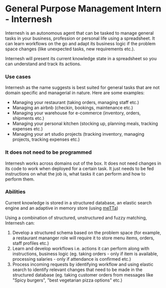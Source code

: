 # General Purpose Management Intern - Internesh

Internesh is an autonomous agent that can be tasked to manage general tasks in your business, profession or personal life using a spreadsheet. It can learn workflows on the go and adapt its business logic if the problem space changes (like unexpected tasks, new requirements etc.). 

Internesh will present its current knowledge state in a spreadsheet so you can understand and track its actions.

### Use cases

Internesh as the name suggests is best suited for general tasks that are not domain specific and managerial in nature. Here are some examples:

- Managing your restaurant (taking orders, managing staff etc.)
- Managing an airbnb (checkin, bookings, maintenance etc.)
- Managing your warehouse for e-commerce (inventory, orders, shipments etc.)
- Managing your personal kitchen (stocking up, planning meals, tracking expenses etc.)
- Managing your art studio projects (tracking inventory, managing projects, tracking expenses etc.)

### It does not need to be programmed

Internesh works across domains out of the box. It does not need changes in its code to work when deployed for a certain task. It just needs to be fed instructions on what the job is, what tasks it can perform and how to perform them.

### Abilities 

Current knowledge is stored in a structured database, an elastic search engine and an adaptive in memory store (using [meTTa](https://singularitynet.io/metta-in-a-nutshell-exploring-the-language-of-agi/))

Using a combination of structured, unstructured and fuzzy matching, Internesh can:

1. Develop a structured schema based on the problem space (for example, a restaurant mananger role will require it to store menu items, orders, staff profiles etc.)
2. Learn and develop workflows i.e. actions it can perform along with instructions, business logic (eg. taking orders - only if item is available, processing salaries - only if attendance is confirmed etc.)
3. Process incoming requests by identifying workflow and using elastic search to identify relevant changes that need to be made in the structured database (eg. taking customer orders from messages like "Spicy burgers", "best vegetarian pizza options" etc.)
